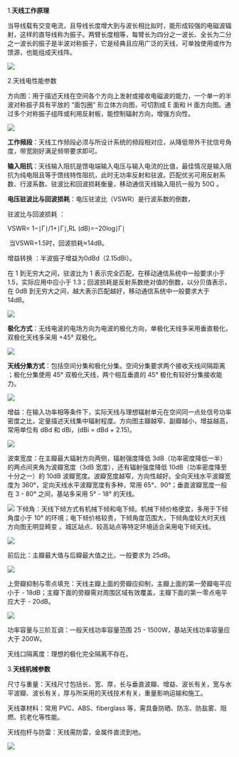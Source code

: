 1.**天线工作原理**

当导线载有交变电流，且导线长度增大到与波长相比拟时，能形成较强的电磁波辐射，这样的直导线称为振子。两臂长度相等，每臂长为四分之一波长、全长为二分之一波长的振子是半波对称振子，它是经典且应用广泛的天线，可单独使用或作为馈源，也能组成天线阵。

![](https://raw.githubusercontent.com/LeroyK111/pictureBed/master/20250512171923.png)


2.天线电性能参数

方向图：用于描述天线在空间各个方向上发射或接收电磁波的能力，一个单一的半波对称振子具有平放的 “面包圈” 形立体方向图，可切割成 E 面和 H 面方向图。通过多个对称振子组阵或利用反射板，能控制辐射方向，增强方向性。


![](../readme.assets/640%2021.gif)


**工作频段**：天线工作频段必须与所设计系统的频段相对应，从降低带外干扰信号角度，带宽刚好满足频带要求即可。

**输入阻抗**：天线输入阻抗是馈电端输入电压与输入电流的比值，最佳情况是输入阻抗为纯电阻且等于馈线特性阻抗，此时无功率反射和驻波。匹配优劣可用反射系数、行波系数、驻波比和回波损耗衡量，移动通信天线输入阻抗一般为 50Ω 。

**电压驻波比与回波损耗**：电压驻波比（VSWR）是行波系数的倒数，

驻波比与回波损耗 ：

VSWR= 1−∣Γ∣/1+∣Γ∣,RL (dB)=−20log∣Γ∣

 当VSWR=1.5时，回波损耗≈14dB。

增益转换 ：半波振子增益为0dBd（2.15dBi）。

在 1 到无穷大之间，驻波比为 1 表示完全匹配，在移动通信系统中一般要求小于 1.5，实际应用中应小于 1.3；回波损耗是反射系数绝对值的倒数，以分贝值表示，在 0dB 到无穷大之间，越大表示匹配越好，移动通信系统中一般要求大于 14dB。

![](https://raw.githubusercontent.com/LeroyK111/pictureBed/master/20250512172008.png)

**极化方式**：无线电波的电场方向为电波的极化方向，单极化天线多采用垂直极化，双极化天线多采用 +45° 双极化。


![](../readme.assets/640%2022.gif)

**天线分集方式**：包括空间分集和极化分集。空间分集要求两个接收天线间隔距离 ；极化分集使用 45° 双极化天线，两个相互垂直的 45° 极化有较好分集接收能力。

![](https://raw.githubusercontent.com/LeroyK111/pictureBed/master/20250512172032.png)

增益：在输入功率相等条件下，实际天线与理想辐射单元在空间同一点处信号功率密度之比，定量描述天线集中辐射程度。方向图主瓣越窄、副瓣越小，增益越高，常用单位有 dBd 和 dBi，(dBi = dBd + 2.15)。

![](https://raw.githubusercontent.com/LeroyK111/pictureBed/master/20250512172045.png)

波束宽度：在主瓣最大辐射方向两侧，辐射强度降低 3dB（功率密度降低一半）的两点间夹角为波瓣宽度（3dB 宽度），还有辐射强度降低 10dB（功率密度降至十分之一）的 10dB 波瓣宽度。波瓣宽度越窄，方向性越好。全向天线水平波瓣宽度为 360°，定向天线水平波瓣宽度有多种，常用 65°、90°；垂直波瓣宽度一般在 3 - 80° 之间，基站多采用 5° - 18° 的天线。

![](https://raw.githubusercontent.com/LeroyK111/pictureBed/master/20250512172059.png)
下倾角：天线下倾方式有机械下倾和电下倾。机械下倾价格便宜，多用于下倾角度小于 10° 的环境；电下倾价格较贵，下倾角度范围大，下倾角度较大时天线方向图无明显畸变 。城区站点、较高站点等特定环境适合采用电下倾天线。

![](https://raw.githubusercontent.com/LeroyK111/pictureBed/master/20250512172124.png)

前后比：主瓣最大值与后瓣最大值之比，一般要求为 25dB。

![](https://raw.githubusercontent.com/LeroyK111/pictureBed/master/20250512172136.png)


上旁瓣抑制与零点填充：天线主瓣上面的旁瓣应抑制，主瓣上面的第一旁瓣电平应小于 - 18dB；主瓣下面的旁瓣需对周围区域有效覆盖，主瓣下面的第一零点电平应大于 - 20dB。

![](https://raw.githubusercontent.com/LeroyK111/pictureBed/master/20250512172148.png)

功率容量与三阶互调：一般天线功率容量范围 25 - 1500W，基站天线功率容量应大于 200W。

天线口隔离度：理想的极化完全隔离不存在。

3.**天线机械参数**

尺寸与重量：天线尺寸包括长、宽、厚，长与垂直波瓣、增益、波长有关，宽与水平波瓣、波长有关，厚与所采用的天线技术有关，重量影响运输和施工。

天线罩材料：常用 PVC、ABS、fiberglass 等，需具备防晒、防冻、防盐雾、阻燃、抗老化等性能。

天线抱杆与防雷：天线需防雷，金属件直流到地。

![](https://raw.githubusercontent.com/LeroyK111/pictureBed/master/20250512172202.png)

